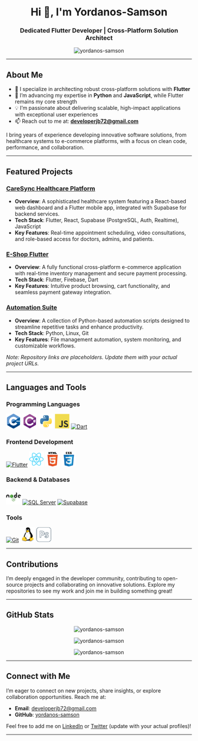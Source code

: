 <h1 align="center">Hi 👋, I'm Yordanos-Samson</h1>
<h3 align="center">Dedicated Flutter Developer | Cross-Platform Solution Architect</h3>

<p align="center">
  <img src="https://komarev.com/ghpvc/?username=yordanos-samson&label=Profile%20views&color=0e75b6&style=flat" alt="yordanos-samson" />
</p>

---

## About Me

- 🔭 I specialize in architecting robust cross-platform solutions with **Flutter**  
- 🌱 I’m advancing my expertise in **Python** and **JavaScript**, while Flutter remains my core strength  
- 💡 I’m passionate about delivering scalable, high-impact applications with exceptional user experiences  
- 📫 Reach out to me at: **developerjb72@gmail.com**  

I bring years of experience developing innovative software solutions, from healthcare systems to e-commerce platforms, with a focus on clean code, performance, and collaboration.

---

## Featured Projects

### [CareSync Healthcare Platform](https://github.com/yordanos-samson/caresync)
- **Overview**: A sophisticated healthcare system featuring a React-based web dashboard and a Flutter mobile app, integrated with Supabase for backend services.  
- **Tech Stack**: Flutter, React, Supabase (PostgreSQL, Auth, Realtime), JavaScript  
- **Key Features**: Real-time appointment scheduling, video consultations, and role-based access for doctors, admins, and patients.  

### [E-Shop Flutter](https://github.com/yordanos-samson/eshop-flutter)
- **Overview**: A fully functional cross-platform e-commerce application with real-time inventory management and secure payment processing.  
- **Tech Stack**: Flutter, Firebase, Dart  
- **Key Features**: Intuitive product browsing, cart functionality, and seamless payment gateway integration.  

### [Automation Suite](https://github.com/yordanos-samson/automation-suite)
- **Overview**: A collection of Python-based automation scripts designed to streamline repetitive tasks and enhance productivity.  
- **Tech Stack**: Python, Linux, Git  
- **Key Features**: File management automation, system monitoring, and customizable workflows.  

*Note: Repository links are placeholders. Update them with your actual project URLs.*

---

## Languages and Tools

### Programming Languages  
<p>
  <a href="https://www.w3schools.com/cpp/" target="_blank" rel="noreferrer"><img src="https://raw.githubusercontent.com/devicons/devicon/master/icons/cplusplus/cplusplus-original.svg" alt="C++" width="40" height="40"/></a>
  <a href="https://www.w3schools.com/cs/" target="_blank" rel="noreferrer"><img src="https://raw.githubusercontent.com/devicons/devicon/master/icons/csharp/csharp-original.svg" alt="C#" width="40" height="40"/></a>
  <a href="https://www.python.org" target="_blank" rel="noreferrer"><img src="https://raw.githubusercontent.com/devicons/devicon/master/icons/python/python-original.svg" alt="Python" width="40" height="40"/></a>
  <a href="https://developer.mozilla.org/en-US/docs/Web/JavaScript" target="_blank" rel="noreferrer"><img src="https://raw.githubusercontent.com/devicons/devicon/master/icons/javascript/javascript-original.svg" alt="JavaScript" width="40" height="40"/></a>
  <a href="https://dart.dev/" target="_blank" rel="noreferrer"><img src="https://www.vectorlogo.zone/logos/dartlang/dartlang-icon.svg" alt="Dart" width="40" height="40"/></a>
</p>

### Frontend Development  
<p>
  <a href="https://flutter.dev" target="_blank" rel="noreferrer"><img src="https://www.vectorlogo.zone/logos/flutterio/flutterio-icon.svg" alt="Flutter" width="40" height="40"/></a>
  <a href="https://reactjs.org/" target="_blank" rel="noreferrer"><img src="https://raw.githubusercontent.com/devicons/devicon/master/icons/react/react-original.svg" alt="React" width="40" height="40"/></a>
  <a href="https://www.w3.org/html/" target="_blank" rel="noreferrer"><img src="https://raw.githubusercontent.com/devicons/devicon/master/icons/html5/html5-original-wordmark.svg" alt="HTML5" width="40" height="40"/></a>
  <a href="https://www.w3schools.com/css/" target="_blank" rel="noreferrer"><img src="https://raw.githubusercontent.com/devicons/devicon/master/icons/css3/css3-original-wordmark.svg" alt="CSS3" width="40" height="40"/></a>
</p>

### Backend & Databases  
<p>
  <a href="https://nodejs.org" target="_blank" rel="noreferrer"><img src="https://raw.githubusercontent.com/devicons/devicon/master/icons/nodejs/nodejs-original-wordmark.svg" alt="Node.js" width="40" height="40"/></a>
  <a href="https://www.microsoft.com/en-us/sql-server" target="_blank" rel="noreferrer"><img src="https://www.svgrepo.com/show/303229/microsoft-sql-server-logo.svg" alt="SQL Server" width="40" height="40"/></a>
  <a href="https://supabase.io/" target="_blank" rel="noreferrer"><img src="https://raw.githubusercontent.com/simple-icons/simple-icons/develop/icons/supabase.svg" alt="Supabase" width="40" height="40"/></a>
</p>

### Tools  
<p>
  <a href="https://git-scm.com/" target="_blank" rel="noreferrer"><img src="https://www.vectorlogo.zone/logos/git-scm/git-scm-icon.svg" alt="Git" width="40" height="40"/></a>
  <a href="https://www.linux.org/" target="_blank" rel="noreferrer"><img src="https://raw.githubusercontent.com/devicons/devicon/master/icons/linux/linux-original.svg" alt="Linux" width="40" height="40"/></a>
  <a href="https://www.photoshop.com/en" target="_blank" rel="noreferrer"><img src="https://raw.githubusercontent.com/devicons/devicon/master/icons/photoshop/photoshop-line.svg" alt="Photoshop" width="40" height="40"/></a>
</p>

---

## Contributions

I’m deeply engaged in the developer community, contributing to open-source projects and collaborating on innovative solutions. Explore my repositories to see my work and join me in building something great!

---

## GitHub Stats

<p align="center">
  <img src="https://github-readme-stats.vercel.app/api/top-langs?username=yordanos-samson&show_icons=true&locale=en&layout=compact" alt="yordanos-samson" />
</p>

<p align="center">
  <img src="https://github-readme-stats.vercel.app/api?username=yordanos-samson&show_icons=true&locale=en" alt="yordanos-samson" />
</p>

<p align="center">
  <img src="https://github-readme-streak-stats.herokuapp.com/?user=yordanos-samson&" alt="yordanos-samson" />
</p>

---

## Connect with Me

I’m eager to connect on new projects, share insights, or explore collaboration opportunities. Reach me at:

- **Email**: [developerjb72@gmail.com](mailto:developerjb72@gmail.com)  
- **GitHub**: [yordanos-samson](https://github.com/yordanos-samson)  

Feel free to add me on [LinkedIn](https://linkedin.com/in/yordanos-samson) or [Twitter](https://twitter.com/yordanos_samson) (update with your actual profiles)!

---
